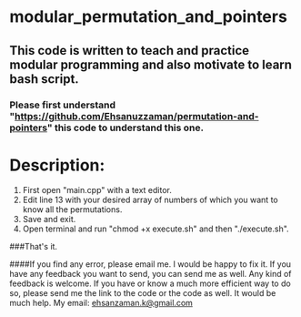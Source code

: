 # modular_permutation_and_pointers
## This code is written to teach and practice modular programming and also motivate to learn bash script.
### Please first understand "https://github.com/Ehsanuzzaman/permutation-and-pointers"  this code to understand this one.


# Description:
1. First open "main.cpp" with a text editor.
2. Edit line 13 with your desired array of numbers of which you want to know all the permutations.
3. Save and exit.
4. Open terminal and run "chmod +x execute.sh" and then "./execute.sh".

###That's it.

####If you find any error, please email me. I would be happy to fix it. If you have any feedback you want to send, you can send me as well. Any kind of feedback is welcome. If you have or know a much more efficient way to do so, please send me the link to the code or the code as well. It would be much help. My email: ehsanzaman.k@gmail.com
